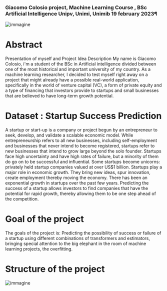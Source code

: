 ### Giacomo Colosio project, Machine Learning Course , BSc Artificial Intelligence Unipv, Unimi, Unimib 19 february 2023¶
![immagine](https://github.com/GiacomoColosio02/Startup_Succes_Predicition_ML/assets/143277885/551708eb-0182-4d09-b113-2af10b73341d)

# Abstract
Presentation of myself and Project Idea Description
My name is Giacomo Colosio, i'm a student of the BSc in Artificial intelligence divided between one of the most historical and important university of my country. As a machine learning researcher, I decided to test myself right away on a project that might already have a possible real-world application, specifically in the world of venture capital (VC), a form of private equity and a type of financing that investors provide to startups and small businesses that are believed to have long-term growth potential.

# Dataset : Startup Success Prediction
A startup or start-up is a company or project begun by an entrepreneur to seek, develop, and validate a scalable economic model. While entrepreneurship refers to all new businesses, including self-employment and businesses that never intend to become registered, startups refer to new businesses that intend to grow large beyond the solo founder. Startups face high uncertainty and have high rates of failure, but a minority of them do go on to be successful and influential. Some startups become unicorns: privately held startup companies valued at over US$1 billion. Startups play a major role in economic growth. They bring new ideas, spur innovation, create employment thereby moving the economy. There has been an exponential growth in startups over the past few years. Predicting the success of a startup allows investors to find companies that have the potential for rapid growth, thereby allowing them to be one step ahead of the competition.

# Goal of the project
The goals of the project is: Predicting the possibility of success or failure of a startup using different combinations of transformers and estimators, bringing special attention to the big elephant in the room of machine learning projects, the overfitting.

# Structure of the project
![immagine](https://github.com/GiacomoColosio02/Startup_Succes_Predicition_ML/assets/143277885/8b536e98-0b3c-488e-b8b0-1e9486e8226b)

